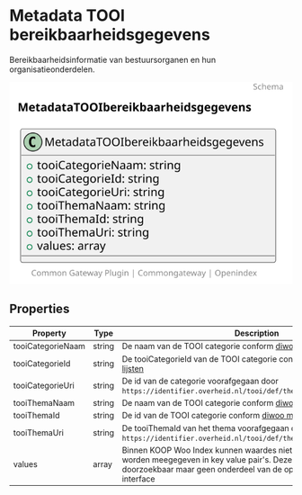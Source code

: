 # Metadata TOOI bereikbaarheidsgegevens

Bereikbaarheidsinformatie van bestuursorganen en hun organisatieonderdelen.

![Class Diagram](https://github.com/CommonGateway/OpenIndex/blob/tilburg-cases-sync/docs/schema/Metadata.tooi_bereikbaarheidsgegevens.svg)

## Properties

| Property | Type | Description | Required |
|----------|------|-------------|----------|
| tooiCategorieNaam | string | De naam van de TOOI categorie conform [diwoo metadata lijsten](https://standaarden.overheid.nl/diwoo/metadata/doc/0.9.1/diwoo-metadata-lijsten_xsd_Simple_Type_diwoo_scw_woo_informatiecategorieen) | No |
| tooiCategorieId | string | De tooiCategorieId van de TOOI categorie conform [diwoo metadata lijsten](https://standaarden.overheid.nl/diwoo/metadata/doc/0.9.1/diwoo-metadata-lijsten_xsd_Simple_Type_diwoo_scw_woo_informatiecategorieen) | No |
| tooiCategorieUri | string | De id van de categorie voorafgegaan door `https://identifier.overheid.nl/tooi/def/thes/kern/[tooiCategorieId]` | No |
| tooiThemaNaam | string | De naam van de TOOI categorie conform [diwoo metadata lijsten](https://standaarden.overheid.nl/diwoo/metadata/doc/0.9.1/diwoo-metadata-lijsten_xsd_Simple_Type_diwoo_scw_woo_informatiecategorieen) | No |
| tooiThemaId | string | De id van de TOOI categorie conform [diwoo metadata lijsten](https://standaarden.overheid.nl/diwoo/metadata/doc/0.9.1/diwoo-metadata-lijsten_xsd_Simple_Type_diwoo_scw_woo_informatiecategorieen) | No |
| tooiThemaUri | string | De tooiThemaId van het thema voorafgegaan door `https://identifier.overheid.nl/tooi/def/thes/kern/[tooiThemaId]` | No |
| values | array | Binnen KOOP Woo Index kunnen waardes niet uitlijnen op TOOI wel worden meegegeven in key value pair's. Deze zijn vervolgens wel doorzoekbaar maar geen onderdeel van de open.overheid.nl user interface | No |

